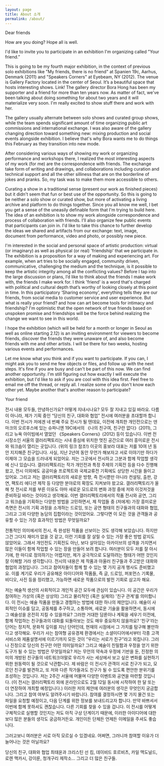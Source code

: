 ```yaml
---
layout: page
title: About 소개
permalink: /about/
---
```



Dear friends

How are you doing? Hope all is well.

I'd like to invite you to participate in an exhibition I'm organizing called "Your friend.”

This is going to be my fourth major exhibition, in the context of previous solo exhibitions like "My friends, there is no friend" at Spanien 19c, Aarhus, Denmark (2011) and "Speakers Corners" at Eyebeam, NY (2012). The venue is Gallery Factory located in the center of Seoul. It’s a beautiful space that hosts interesting shows. Link! The gallery director Bora Hong has been my supporter and a friend for more than ten years now. As matter of fact, we've been talking about doing something for about two years and it will materialize very soon. I'm really excited to show stuff there and work with her.

The gallery usually alternate between solo shows and curated group shows, while the team spends significant amount of time organizing public art commissions and international exchange. I was also aware of the gallery changing direction toward something new: mixing production and social events alongside exhibition. I believe that's why Bora wants me to do things this February as they transition into new mode.

After considering various ways of showing my work or organizing performance and workshops there, I realized the most interesting aspects of my work (for me) are the correspondence with friends. The exchange take form of writing and drawings, and collaborations including curation and technical support and all the other silliness that are on the borderline of jokes and pranks. So, my task was to make them more accessible to others.

Curating a show in a traditional sense (present our work as finished pieces) but it didn't seem that fun or best use of the opportunity. So this is going to be neither a solo show or curated show, but more of activating a living archive and platform to do things together. Since you all know me well, I bet you get a sense of the uneasily definable form that I'm trying to build here. The idea of an exhibition is to show my work alongside correspondence and process of collaboration with friends. I’ll also organize few public events that participants can join in. I'd like to take this chance to further develop the ideas we shared and artifacts from our exchange: text, image, document from performance, video and photo, or possibly new piece.

I'm interested in the social and personal space of artistic production: virtual (or imaginary) as well as physical (or real) 'friendship' that we participate in. The exhibition is a proposition for a way of making and experiencing art. For example, when art tries to be socially engaged, community driven, communicative, challenging the medium and the technique, is it possible to keep the artistic integrity among all the conflicting values? Before I tap into the large discussion or plans, I’d like to think about the friends I make work with, the friends I make work for. I think 'friend' is a word that's charged with political and cultural depth that’s worthy of looking closely at this point in time. In this participatory ‘Sharing economy’, everything tells they are our friends, from social media to customer service and user experience. But what is really your friend? and how can art become tools for intimacy and friendship? I'm optimistic that the open network of true friends based on unspoken promise and friendships will be the force behind realizing the change we want to see in this world.

I hope the exhibition (which will be held for a month or longer in Seoul as well as online starting 2.12) is an inviting environment for viewers to become friends, discover the friends they were unaware of, and also become friends with me and other artists. I will be there for two weeks, hosting various events and performances.

Let me know what you think and if you want to participate. If you can, I might ask you to send me few objects or files, and follow up with the next steps. It's fine if you are busy and can't be part of this now. We can find another opportunity. I'm still figuring out how exactly I will execute the exhibition, but I'd like to ask if you are cool with this idea first. Feel free to email me off the thread, or reply all. I realize some of you don't know each other yet. Maybe another that's another reason to participate?

Your friend




전시 내용
모두들, 안녕하신가요?
어떻게 지내시나요? 모두 잘 지내고 있길 바라요.
다름이 아니라, 제가 기획 중인 “당신의 친구, 대화와 협업” 전시에 여러분을 초대할까 합니다.
이번 전시가 저에겐 네 번째 주요 전시가 될 텐데요, 이전에 개최한 개인전으로는 덴마크의 오르후스에 있는 슈파니엔 19C에서의 《나의 친구여, 친구란 없다》(2011), 그리고 뉴욕 아이빔에서 열었던 《Speakers Corners》(2012) 등이 있습니다. 이번 전시장소인 서울의 갤러리팩토리는 시내 중심에 위치한 멋진 공간으로 여러 흥미로운 전시와 워크숍이 열리는 곳입니다. (위의 링크 참조!) 이곳의 홍보라 대표는 저를 10여 년 동안 지지해준 친구입니다. 사실, 지난 2년여 동안 무언가 해보자고 서로 이야기만 하다가 이제야 그 모습을 드러내게 되었어요. 저는 그곳에서 전시하고 그분과 함께 작업할 생각에 신나 있습니다. 
갤러리팩토리는 작가 개인전과 특정 주제의 기획전 등을 다수 진행해왔고, 전시 이외에도 공공미술 프로젝트와 국제교류전 기획에도 상당한 시간을 들이고 있어요. 그리고 저는 갤러리팩토리의 새로운 방향, 즉 전시뿐만 아니라 컨설팅, 출판, 강연, 팩토리 에디션 제작 등 다양한 분야로의 확장도 지켜보아 왔고요. 갤러리팩토리가 올해 첫 전시로 저를 부른 이유도 아마 새로운 모드로의 변화 과정 중에 저와 이것저것을 준비하길 바라는 것이라고 생각해요.
이번 갤러리팩토리에서의 작품 전시와 공연, 그리고 워크숍을 기획하는 다양한 방법을 고민하면서, 제 작업들 중 (저에게) 가장 흥미로운 측면은 전시의 기획 과정을 소개하는 드로잉, 또는 공연 형태의 친구들과의 대화와 협업, 그리고 그외 다양한 농담의 집합이라는 것이었어요. 그렇다면 이 모든 것을 관객들과 공유할 수 있는 가장 효과적인 방법은 무엇일까요?

전통적인 의미에서의 전시, 즉 완성된 작품을 선보이는 것도 생각해 보았습니다. 하지만 그건 그다지 재미가 없을 것 같고, 이런 기회를 잘 살릴 수 있는 가장 좋은 방법 같지도 않았어요. 그래서 개인전도 기획전도 아닌, 보다 살아있는 아카이브의 성격을 가지면서 많은 이들이 함께 작업할 수 있는 장을 만들어 보려 합니다. 여러분이 모두 저를 잘 아시기에, 한 마디로 정의하기는 어렵지만, 제가 궁극적으로 도달하려는 형태가 어떤 것인지 잘 이해할 거라 생각합니다. 
전시의 내용은 제 작품과 아울러 친구들과 주고받은 대화와 협업의 과정입니다. 그리고 참여자들이 함께 할 수 있는 몇 가지 공개 행사도 준비했고요. 이를 계기로 우리가 공유해온 아이디어와 작품들, 즉 글, 드로잉, 퍼포먼스 기록물, 비디오, 사진 등을 정리했고, 가능하면 새로운 작품으로의 발전 기회로 삼고자 해요.

저는 예술적 생산의 사회적이고 개인적 공간 모두에 관심이 있습니다. 이 공간은 우리가 참여하는 가상의 (혹은 상상의) 그리고 물리적인 (혹은 실제의) '친구 관계'를 의미합니다. 이 전시는 예술 작품을 만들고 경험하는 방법에 대한 하나의 제안입니다. 예술이 사회적인 이슈를 담고, 공동체를 추구하고, 소통하며, 새로운 기술을 활용하면서, 동시에 그 예술성을 온전히 지킬 수 있을까요? 그러한 거대한 담론이나 계획을 세우기 이전에, 함께 작업하는 친구들과의 대화를 되돌아보는 것도 매우 중요하지 않을까요? 
‘친구’라는 단어는 정치적, 문화적 깊이를 지닌 단어인데, 현재의 시점에서 그 가치를 탐구해 볼만하다고 생각해요. 우리가 사는 참여형 공유경제 환경에서는 소셜미디어에서부터 각종 고객서비스와 제품설명서에 이르기까지 모든 것이 “우리는 서로가 친구”라고 외칩니다. 그러나 진정으로 당신의 친구란 어떤 의미일까요? 그리고 예술이 친밀함과 우정을 얻기 위한 도구가 될 수 있는 방법은 무엇일까요? 저는 무언의 약속과 우정에 기반을 둔, 진정한 의미의 개방된 친구들의 네트워크야말로 우리가 사는 세상에서 보고 싶은 변화를 실현하기 위한 원동력이 될 것으로 낙관합니다. 
제 바람은 이 전시가 관객이 서로 친구가 되고, 모르던 친구를 발견하고, 또 저와 다른 작가들과도 친구가 될 수 있도록 편안한 분위기를 조성하는 것입니다. 저는 2주간 서울에 머물며 다양한 이벤트와 공연을 마련할 것입니다. (이 전시는 갤러리팩토리 외에 온라인으로도 2월 12일 동시에 시작하여 한 달 또는 더 연장하여 개최할 예정입니다.)
이러한 저의 제안에 여러분의 생각은 무엇인지 궁금합니다. 그리고 참여 여부도 알려주시기 바랍니다. 참여를 결정하시면 몇 가지 물건 또는 파일을 요청할 예정이고, 다음 단계를 위한 정보를 보내드리고자 합니다. 만약 바쁘셔서 이번에 함께 못하셔도 괜찮습니다. 다른 기회를 찾을 수 있을 겁니다. 이 전시를 어떻게 구체적으로 실행할 것인지는 저도 아직 구상 단계이기 때문에, 이러한 아이디어에 대한 보다 많은 분들의 생각도 궁금하거든요. 개인이든 단체든 언제든 이메일을 주셔도 좋습니다.

그러고보니 여러분은 서로 아직 모르실 수 있겠네요. 
어쩌면, 그러니까 참여할 이유가 더 늘어나는 것은 아닐까요?

당신의 친구, 대화와 협업
최태윤과 크리스틴 선 킴, 데이비드 호르비츠, 카일 맥도널드, 로렌 맥카시, 강이룬, 청개구리 제작소... 그리고 더 많은 친구들.

